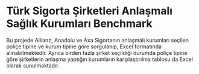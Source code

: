 # Türk Sigorta Şirketleri Anlaşmalı Sağlık Kurumları Benchmark

Bu projede Allianz, Anadolu ve Axa Sigortanın anlaşmalı kurumları seçilen poliçe tipine ve kurum tipine göre sorgulanıp, Excel formatında alınabilmektedir. Ayrıca birden 
fazla şirket seçildiği durumda poliçe tipine göre şirketlerin anlaşma yaptığın kurumların karşılaştırılma tablosu da Excel olarak sunulmaktadır.

